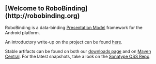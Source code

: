 <h2>[Welcome to RoboBinding](http://robobinding.org)</h2>

RoboBinding is a data-binding [Presentation Model](http://martinfowler.com/eaaDev/PresentationModel.html) framework for the Android platform.

An introductory write-up on the project can be found [here](http://roberttaylor426.blogspot.com/2011/11/hello-robobinding-part-1.html).

Stable artifacts can be found on both our [downloads page](https://github.com/roberttaylor426/RoboBinding/downloads) and on [Maven Central](http://search.maven.org/#search%7Cga%7C1%7Crobobinding). For the latest snapshots, take a look on the [Sonatype OSS Repo](https://oss.sonatype.org/index.html#nexus-search;quick~robobinding).
